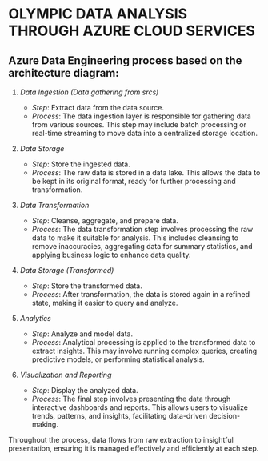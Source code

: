 # OLYMPIC DATA ANALYSIS THROUGH AZURE CLOUD SERVICES

## Azure Data Engineering process based on the architecture diagram:

1. *Data Ingestion (Data gathering from srcs)*
   - *Step*: Extract data from the data source.
   - *Process*: The data ingestion layer is responsible for gathering data from various sources. This step may include batch processing or real-time streaming to move data into a centralized storage location.

2. *Data Storage*
   - *Step*: Store the ingested data.
   - *Process*: The raw data is stored in a data lake. This allows the data to be kept in its original format, ready for further processing and transformation.

3. *Data Transformation*
   - *Step*: Cleanse, aggregate, and prepare data.
   - *Process*: The data transformation step involves processing the raw data to make it suitable for analysis. This includes cleansing to remove inaccuracies, aggregating data for summary statistics, and applying business logic to enhance data quality.

4. *Data Storage (Transformed)*
   - *Step*: Store the transformed data.
   - *Process*: After transformation, the data is stored again in a refined state, making it easier to query and analyze.

5. *Analytics*
   - *Step*: Analyze and model data.
   - *Process*: Analytical processing is applied to the transformed data to extract insights. This may involve running complex queries, creating predictive models, or performing statistical analysis.

6. *Visualization and Reporting*
   - *Step*: Display the analyzed data.
   - *Process*: The final step involves presenting the data through interactive dashboards and reports. This allows users to visualize trends, patterns, and insights, facilitating data-driven decision-making.

Throughout the process, data flows from raw extraction to insightful presentation, ensuring it is managed effectively and efficiently at each step.

